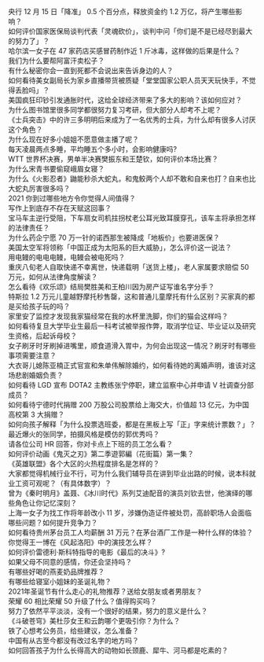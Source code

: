 央行 12 月 15 日「降准」 0.5 个百分点，释放资金约 1.2 万亿，将产生哪些影响？  
如何评价国家医保局谈判代表「灵魂砍价」，谈判中问「你们是不是已经尽到最大的努力了」？  
哈尔滨一女子在 47 家药店买感冒药制作近 1 斤冰毒，这样做的后果是什么？  
我们为什么要帮阿富汗卖松子？  
有什么秘密你会一直到死都不会说出来告诉身边的人？  
如何看待美女副局长为家乡直播带货被质疑「堂堂国家公职人员天天玩快手，不觉得丢脸吗」？  
美国疯狂印钞引发通胀时代，这给全球经济带来了多大的影响？该如何应对？  
为什么图书馆里很多同学都很努力复习考研，但大部分人却考不上呢？  
《士兵突击》中的许三多明明后来成为了一名优秀的士兵，为什么却有很多人讨厌这个角色？  
为什么现在好多小姐姐不愿意做主播了呢？  
每天凌晨两点多睡，平均睡五个多小时，会影响健康吗?  
WTT 世界杯决赛，男单半决赛樊振东和王楚钦，如何评价本场比赛？  
为什么宋青书要偷窥峨眉女寝？  
为什么《火影忍者》鼬能秒杀大蛇丸，和鬼鲛两个人却不敢和自来也打？自来也比大蛇丸厉害很多吗？  
2021 你到过哪些地方令你觉得人间值得？  
写作上到底存不存在天赋这回事？  
宝马车主逆行受阻，下车扇女司机拄拐杖老公耳光致耳膜穿孔，该车主将承担怎样的法律责任？  
为什么药企宁愿 70 万一针的诺西那生被降成「地板价」也要进医保？  
美国太空军将领称「中国正成为太阳系的巨大威胁」，怎么评价这一说法？  
用电鳗的电电电鳗，电鳗会被电死吗？  
重庆八旬老人自取快递不幸离世，快递载明「送货上楼」，老人家属要求赔偿 50 万元，如何从法律角度解读？  
怎么看待《欢乐颂》结局樊胜美和王柏川因为房产证写谁名字分手？  
特斯拉 1.2 万元儿童越野摩托秒售罄，这和普通儿童摩托有什么区别？买家真的都是买给孩子玩的吗？  
家里安了监控才发现我家猫经常在我的水杯里洗脚，你们的猫会这样吗？  
如何看待复旦大学毕业生最后一科考试被举报作弊，取消学位证、毕业证以及研究生资格，后起诉母校？  
女子刷牙时牙刷掉进嘴里，顺食道滑入胃中，为何会出现这一情况？刷牙时有哪些事项需要注意？  
大衣哥儿媳陈亚楠正式官宣和朱单伟解除婚约，如何看待她的离婚声明，谁该对这场悲剧婚姻负责？  
如何看待 LGD 宣布 DOTA2 主教练张宁停职，建立监察中心并申请 V 社调查分部成员？  
如何看待宁德时代捐赠 200 万股公司股票给上海交大，价值超 13 亿元，为中国高校第 3 大捐赠？  
如何向孩子解释「为什么投票选班委，都是在黑板上写「正」字来统计票数？」？  
最近爆火的张同学，拍摄风格是模仿的郭优秀吗？  
请各位公司 HR 回答，你对卡点上下班的员工怎么看？  
如何评价动画《鬼灭之刃》第二季遊郭編（花街篇）第一集？  
《英雄联盟》各个大区的火热程度排名是怎样的？  
大家都觉得机械行业不行，可为什么我们辅导员在讲到毕业出路的时候，说本科就业工资可观呢？（有具体数字）？  
曾为《秦时明月》盖聂、《冰川时代》系列艾迪配音的演员刘钦去世，他演绎的哪些角色让你记忆深刻？  
上海一女子为找工作将年龄改小 11 岁，涉嫌伪造证件被处罚，高龄职场人会面临哪些问题？如何提升竞争力？  
如何看待贵州茅台员工人均薪酬 31 万元？在茅台酒厂工作是一种什么样的体验？  
你觉得王一博在《风起洛阳》中的演技怎么样？  
如何评价雷德利·斯科特指导的电影《最后的决斗》?  
如果父母不同意的感情，你还会坚持吗？  
有哪些好喝的燕麦奶品牌推荐？  
有哪些给寝室小姐妹的圣诞礼物？  
2021年圣诞节有什么走心的礼物推荐？送给女朋友或者男朋友？  
荣耀 60 相比荣耀 50 升级了什么？值得购买吗？  
努力了依然平平淡淡，没有一个很好的结果，努力的意义是什么？  
《斗破苍穹》美杜莎女王和云韵哪个更吸引你？为什么？  
铁了心想考公务员，给些建议，怎么准备？  
中国有从古至今都没有改过名字的地方吗？  
如何回答孩子为什么长得高大的动物如长颈鹿、犀牛、河马都是吃素的？  
